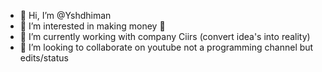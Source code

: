 - 👋 Hi, I’m @Yshdhiman
- 👀 I’m interested in making money 🤑
- 🌱 I’m currently working with company Ciirs (convert idea's into reality)
- 💞️ I’m looking to collaborate on youtube not a programming channel but edits/status

<!---
Yshdhiman/Yshdhiman is a ✨ special ✨ repository because its `README.md` (this file) appears on your GitHub profile.
You can click the Preview link to take a look at your changes.
--->
